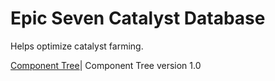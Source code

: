 # Epic Seven Catalyst Database

Helps optimize catalyst farming.

 [Component Tree](docs/component-tree-latest.png)| Component Tree version 1.0